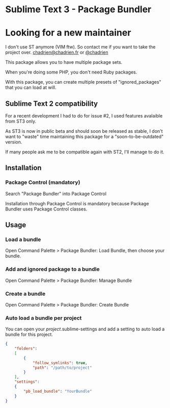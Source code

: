 # Sublime Text 3 - Package Bundler

# Looking for a new maintainer

I don't use  ST anymore (VIM ftw). So contact me if you want to take the project over. chadrien@chadrien.fr or [@chadrien](https://twitter.com/chadrien)

This package allows you to have multiple package sets.

When you're doing some PHP, you don't need Ruby packages.

With this package, you can create multiple presets of "ignored_packages" that you can load at will.

## Sublime Text 2 compatibility

For a recent development I had to do for issue #2, I used features avalaible from ST3 only.

As ST3 is now in public beta and should soon be released as stable, I don't want to "waste" time maintaining this package for a "soon-to-be-outdated" version.

If many people ask me to be compatible again with ST2, I'll manage to do it.

## Installation

### Package Control (mandatory)

Search "Package Bundler" into Package Control

Installation through Package Control is mandatory because Package Bundler uses Package Control classes.

## Usage

### Load a bundle

Open Command Palette > Package Bundler: Load Bundle, then choose your bundle.

### Add and ignored package to a bundle

Open Command Palette > Package Bundler: Manage Bundle

### Create a bundle

Open Command Palette > Package Bundler: Create Bundle

### Auto load a bundle per project

You can open your _project_.sublime-settings and add a setting to auto load a bundle for this project.

```json
{
    "folders":
    [
        {
            "follow_symlinks": true,
            "path": "/path/to/project"
        }
    ],
    "settings":
    {
        "pb_load_bundle": "YourBundle"
    }
}
```
